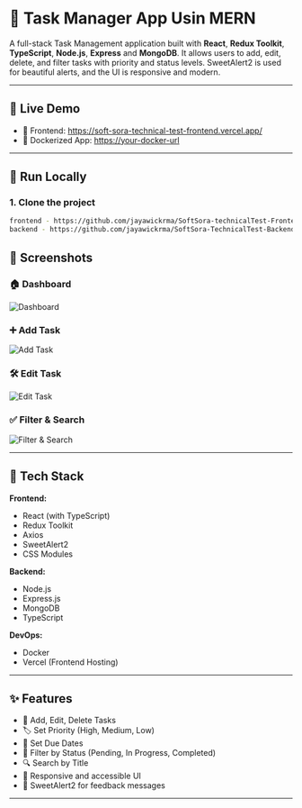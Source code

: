 # 📝 Task Manager App Usin MERN

A full-stack Task Management application built with **React**, **Redux Toolkit**, **TypeScript**, **Node.js**, **Express** and **MongoDB**. It allows users to add, edit, delete, and filter tasks with priority and status levels. SweetAlert2 is used for beautiful alerts, and the UI is responsive and modern.

---

## 🔗 Live Demo

- 🚀 Frontend: https://soft-sora-technical-test-frontend.vercel.app/
- 🐳 Dockerized App: [https://your-docker-url](https://your-docker-url)

---

## 🧪 Run Locally

### 1. Clone the project

```bash
frontend - https://github.com/jayawickrma/SoftSora-technicalTest-Frontend.git
backend - https://github.com/jayawickrma/SoftSora-TechnicalTest-Backend.git
```

## 📸 Screenshots

### 🏠 Dashboard  
![Dashboard](./assets/dashboard.png)

### ➕ Add Task  
![Add Task](./assets/add-task.png)

### 🛠 Edit Task  
![Edit Task](./assets/edit-task.png)

### ✅ Filter & Search  
![Filter & Search](./assets/filters.png)

---

## 🚀 Tech Stack

**Frontend:**
- React (with TypeScript)
- Redux Toolkit
- Axios
- SweetAlert2
- CSS Modules

**Backend:**
- Node.js
- Express.js
- MongoDB
- TypeScript

**DevOps:**
- Docker
- Vercel (Frontend Hosting)

---

## ✨ Features

- 📌 Add, Edit, Delete Tasks
- 🏷️ Set Priority (High, Medium, Low)
- 📆 Set Due Dates
- 🔄 Filter by Status (Pending, In Progress, Completed)
- 🔍 Search by Title
- 🧠 Responsive and accessible UI
- 🎉 SweetAlert2 for feedback messages

---
